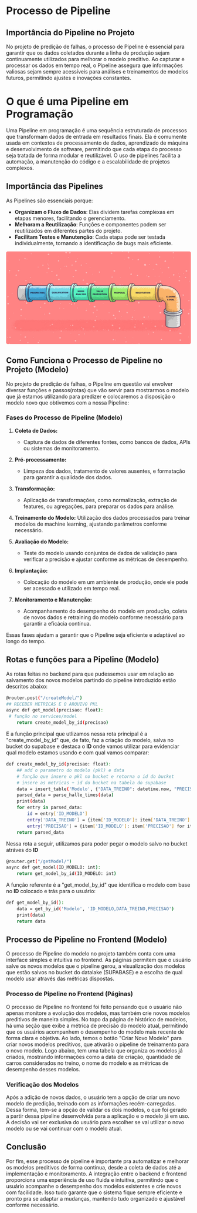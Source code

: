 # Processo de Pipeline

## Importância do Pipeline no Projeto 

No projeto de predição de falhas, o processo de Pipeline é essencial para garantir que os dados coletados durante a linha de produção sejam continuamente utilizados para melhorar o modelo preditivo. Ao capturar e processar os dados em tempo real, o Pipeline assegura que informações valiosas sejam sempre acessíveis para análises e treinamentos de modelos futuros, permitindo ajustes e inovações constantes.

# O que é uma Pipeline em Programação

Uma Pipeline em programação é uma sequência estruturada de processos que transformam dados de entrada em resultados finais. Ela é comumente usada em contextos de processamento de dados, aprendizado de máquina e desenvolvimento de software, permitindo que cada etapa do processo seja tratada de forma modular e reutilizável. O uso de pipelines facilita a automação, a manutenção do código e a escalabilidade de projetos complexos.

## Importância das Pipelines

As Pipelines são essenciais porque:

- **Organizam o Fluxo de Dados**: Elas dividem tarefas complexas em etapas menores, facilitando o gerenciamento.
- **Melhoram a Reutilização**: Funções e componentes podem ser reutilizados em diferentes partes do projeto.
- **Facilitam Testes e Manutenção**: Cada etapa pode ser testada individualmente, tornando a identificação de bugs mais eficiente.

![Processo de PIPELINE](../../../../static/img/sprint-4/pipeline.png)

## Como Funciona o Processo de Pipeline no Projeto (Modelo)

No projeto de predição de falhas, o Pipeline em questão vai envolver diversar funções e passos(rotas) que vão servir para mostrarmos o modelo que já estamos utilizando para predizer e colocaremos a disposição o modelo novo que obtivemos com a nossa Pipeline:

### Fases do Processo de Pipeline (Modelo)

1. **Coleta de Dados:**
   - Captura de dados de diferentes fontes, como bancos de dados, APIs ou sistemas de monitoramento.

2. **Pré-processamento:**
    - Limpeza dos dados, tratamento de valores ausentes, e formatação para garantir a qualidade dos dados.

3. **Transformação:**
    - Aplicação de transformações, como normalização, extração de features, ou agregações, para preparar os dados para análise.

4. **Treinamento do Modelo:**
        Utilização dos dados processados para treinar modelos de machine learning, ajustando parâmetros conforme necessário.

5. **Avaliação do Modelo:**
    - Teste do modelo usando conjuntos de dados de validação para verificar a precisão e ajustar conforme as métricas de desempenho.

6. **Implantação:**
    - Colocação do modelo em um ambiente de produção, onde ele pode ser acessado e utilizado em tempo real.

7. **Monitoramento e Manutenção:**
    - Acompanhamento do desempenho do modelo em produção, coleta de novos dados e retraining do modelo conforme necessário para garantir a eficácia contínua.

Essas fases ajudam a garantir que o Pipeline seja eficiente e adaptável ao longo do tempo.

## Rotas e funções para a Pipeline (Modelo)

As rotas feitas no backend para que pudessemos usar em relação ao salvamento dos novos modelos partindo do pipeline introduzido estão descritos abaixo: 

```bash
@router.post("/createModel/")
## RECEBER METRICAS E O ARQUIVO PKL
async def get_model(precisao: float):
 # função no services/model 
    return create_model_by_id(precisao)
```
E a função principal que utlizamos nessa rota principal é a "create_model_by_id" que, de fato, faz a criação do modelo, salva no bucket do supabase e destaca o **ID** onde vamos utilizar para evidenciar qual modelo estamos usando e com qual vamos comparar:

```bash
def create_model_by_id(precisao: float):
    ## add o parametro do modelo (pkl) e data
    # função que insere o pkl no bucket e retorna o id do bucket
    # insere as metricas + id do bucket na tabela do supabase
    data = insert_table('Modelo', {"DATA_TREINO": datetime.now, "PRECISAO": precisao})
    parsed_data = parse_halle_times(data)
    print(data)
    for entry in parsed_data:
        id = entry['ID_MODELO']
        entry['DATA_TREINO'] = {item['ID_MODELO']: item['DATA_TREINO'] for item in data}.get(id, None)
        entry['PRECISAO'] = {item['ID_MODELO']: item['PRECISAO'] for item in data}.get(id, None)
    return parsed_data
```
Nessa rota a seguir, utilizamos para poder pegar o modelo salvo no bucket atráves do **ID**

```bash
@router.get("/getModel/")
async def get_model(ID_MODELO: int):
    return get_model_by_id(ID_MODELO: int)
```

A função referente é a "get_model_by_id" que identifica o modelo com base no **ID** colocado e trás para o usuário:

```bash
def get_model_by_id():
    data = get_by_id('Modelo', 'ID_MODELO,DATA_TREINO,PRECISAO')
    print(data)
    return data
```

## Processo de Pipeline no Frontend (Modelo)

O processo de Pipeline do modelo no projeto também conta com uma interface simples e intuitiva no frontend. As páginas permitem que o usuário salve os novos modelos que o pipeline gerou, a visualização dos modelos que estão salvos no bucket do datalake (SUPABASE) e a escolha de qual modelo usar através das métricas dispostas.

### Processo de Pipeline no Frontend (Páginas)

O processo de Pipeline no frontend foi feito pensando que o usuário não apenas monitore a evolução dos modelos, mas também crie novos modelos preditivos de maneira simples. No topo da página de histórico de modelos, há uma seção que exibe a métrica de precisão do modelo atual, permitindo que os usuários acompanhem o desempenho do modelo mais recente de forma clara e objetiva. Ao lado, temos o botão "Criar Novo Modelo" para criar novos modelos preditivos, que ativarão o pipeline de treinamento para o novo modelo. Logo abaixo, tem uma tabela que organiza os modelos já criados, mostrando informações como a data de criação, quantidade de carros considerados no treino, o nome do modelo e as métricas de desempenho desses modelos. 

### Verificação dos Modelos

Após a adição de novos dados, o usuário tem a opção de criar um novo modelo de predição, treinado com as informações recém-carregadas. Dessa forma, tem-se a opção de validar os dois modelos, o que foi gerado a partir dessa pipeline desenvolvida para a aplicação e o modelo já em uso. A decisão vai ser exclusiva do usuário para escolher se vai utilizar o novo modelo ou se vai continuar com o modelo atual.

## Conclusão

Por fim, esse processo de pipeline é importante pra automatizar e melhorar os modelos preditivos de forma contínua, desde a coleta de dados até a implementação e monitoramento. A integração entre o backend e frontend proporciona uma experiência de uso fluida e intuitiva, permitindo que o usuário acompanhe o desempenho dos modelos existentes e crie novos com facilidade. Isso tudo garante que o sistema fique sempre eficiente e pronto pra se adaptar a mudanças, mantendo tudo organizado e ajustável conforme necessário.